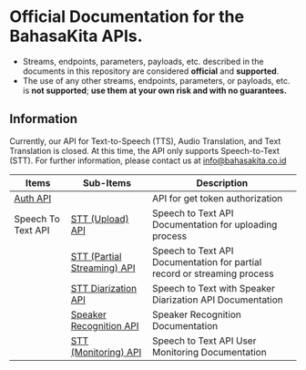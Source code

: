 # Official Documentation for the BahasaKita APIs.

* Streams, endpoints, parameters, payloads, etc. described in the documents in this repository are considered **official** and **supported**.
* The use of any other streams, endpoints, parameters, or payloads, etc. is **not supported**; **use them at your own risk and with no guarantees.**


## Information
Currently, our API for Text-to-Speech (TTS), Audio Translation, and Text Translation is closed. At this time, the API only supports Speech-to-Text (STT). For further information, please contact us at [info@bahasakita.co.id](info@bahasakita.co.id)

Items       | Sub-Items | Description |
------------        |------------ | ------------ |
[Auth API](./docs/Auth-API.md)       | | API for get token authorization |
 Speech To Text API       |[STT (Upload) API ](./docs/STT-API-Upload-Transcription.md) | Speech to Text API Documentation for uploading process |
 |      |[STT (Partial Streaming) API](./docs/STT-API-Partial-Record.md) | Speech to Text API Documentation for partial record or streaming process |
 |      |[STT Diarization API ](./docs/STT-API-Upload-Diarization.md) | Speech to Text  with Speaker Diarization API Documentation |
|      |[Speaker Recognition API](./docs/Speaker-Recognition-API.md) | Speaker Recognition Documentation |
 |      |[STT (Monitoring) API ](./docs/STT-API-Monitoring.md) | Speech to Text API User Monitoring Documentation |
